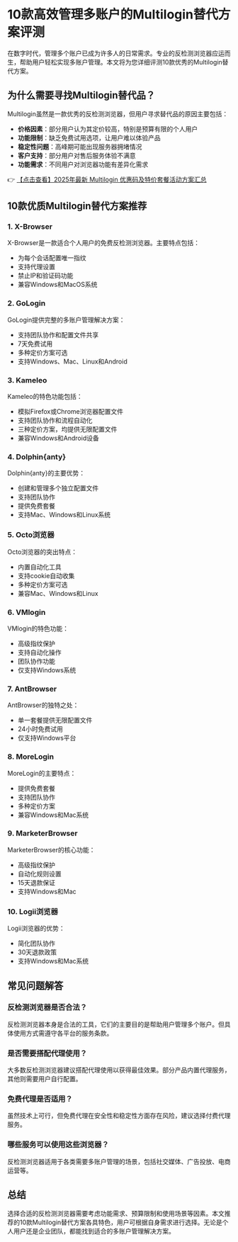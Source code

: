 # 10款高效管理多账户的Multilogin替代方案评测

在数字时代，管理多个账户已成为许多人的日常需求。专业的反检测浏览器应运而生，帮助用户轻松实现多账户管理。本文将为您详细评测10款优秀的Multilogin替代方案。

## 为什么需要寻找Multilogin替代品？

Multilogin虽然是一款优秀的反检测浏览器，但用户寻求替代品的原因主要包括：

- **价格因素**：部分用户认为其定价较高，特别是预算有限的个人用户
- **功能限制**：缺乏免费试用选项，让用户难以体验产品
- **稳定性问题**：高峰期可能出现服务器拥堵情况
- **客户支持**：部分用户对售后服务体验不满意
- **功能需求**：不同用户对浏览器功能有差异化需求

👉 [【点击查看】2025年最新 Multilogin 优惠码及特价套餐活动方案汇总](https://bit.ly/multIlogin)

## 10款优质Multilogin替代方案推荐

### 1. X-Browser

X-Browser是一款适合个人用户的免费反检测浏览器。主要特点包括：
- 为每个会话配置唯一指纹
- 支持代理设置
- 禁止IP和验证码功能
- 兼容Windows和MacOS系统

### 2. GoLogin

GoLogin提供完整的多账户管理解决方案：
- 支持团队协作和配置文件共享
- 7天免费试用
- 多种定价方案可选
- 支持Windows、Mac、Linux和Android

### 3. Kameleo

Kameleo的特色功能包括：
- 模拟Firefox或Chrome浏览器配置文件
- 支持团队协作和流程自动化
- 三种定价方案，均提供无限配置文件
- 兼容Windows和Android设备

### 4. Dolphin{anty}

Dolphin{anty}的主要优势：
- 创建和管理多个独立配置文件
- 支持团队协作
- 提供免费套餐
- 支持Mac、Windows和Linux系统

### 5. Octo浏览器

Octo浏览器的突出特点：
- 内置自动化工具
- 支持cookie自动收集
- 多种定价方案可选
- 兼容Mac、Windows和Linux

### 6. VMlogin

VMlogin的特色功能：
- 高级指纹保护
- 支持自动化操作
- 团队协作功能
- 仅支持Windows系统

### 7. AntBrowser

AntBrowser的独特之处：
- 单一套餐提供无限配置文件
- 24小时免费试用
- 仅支持Windows平台

### 8. MoreLogin

MoreLogin的主要特点：
- 提供免费套餐
- 支持团队协作
- 多种定价方案
- 兼容Windows和Mac系统

### 9. MarketerBrowser

MarketerBrowser的核心功能：
- 高级指纹保护
- 自动化规则设置
- 15天退款保证
- 支持Windows和Mac

### 10. Logii浏览器

Logii浏览器的优势：
- 简化团队协作
- 30天退款政策
- 支持Windows和Mac系统

## 常见问题解答

### 反检测浏览器是否合法？

反检测浏览器本身是合法的工具，它们的主要目的是帮助用户管理多个账户。但具体使用方式需遵守各平台的服务条款。

### 是否需要搭配代理使用？

大多数反检测浏览器建议搭配代理使用以获得最佳效果。部分产品内置代理服务，其他则需要用户自行配置。

### 免费代理是否适用？

虽然技术上可行，但免费代理在安全性和稳定性方面存在风险，建议选择付费代理服务。

### 哪些服务可以使用这些浏览器？

反检测浏览器适用于各类需要多账户管理的场景，包括社交媒体、广告投放、电商运营等。

## 总结

选择合适的反检测浏览器需要考虑功能需求、预算限制和使用场景等因素。本文推荐的10款Multilogin替代方案各具特色，用户可根据自身需求进行选择。无论是个人用户还是企业团队，都能找到适合的多账户管理解决方案。